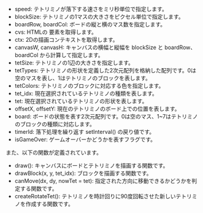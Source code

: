 - speed: テトリミノが落下する速さをミリ秒単位で指定します。
- blockSize: テトリミノの1マスの大きさをピクセル単位で指定します。
- boardRow, boardCol: ボードの縦と横のマス数を指定します。
- cvs: HTMLの <canvas> 要素を取得します。
- ctx: 2Dの描画コンテキストを取得します。
- canvasW, canvasH: キャンバスの横幅と縦幅を blockSize と boardRow、 boardCol から計算して指定します。
- tetSize: テトリミノの1辺の大きさを指定します。
- tetTypes: テトリミノの形状を定義した2次元配列を格納した配列です。0は空のマスを表し、1はテトリミノのブロックを表します。
- tetColors: テトリミノのブロックに対応する色を指定します。
- tet_idx: 現在選択されているテトリミノの種類を表します。
- tet: 現在選択されているテトリミノの形状を表します。
- offsetX, offsetY: 現在のテトリミノのボード上での位置を表します。
- board: ボードの状態を表す2次元配列です。0は空のマス、1~7はテトリミノのブロックの種類に対応します。
- timerId: 落下処理を繰り返す setInterval() の戻り値です。
- isGameOver: ゲームオーバーかどうかを表すフラグです。

また、以下の関数が定義されています。

- draw(): キャンバスにボードとテトリミノを描画する関数です。
- drawBlock(x, y, tet_idx): ブロックを描画する関数です。
- canMove(dx, dy, nowTet = tet): 指定された方向に移動できるかどうかを判定する関数です。
- createRotateTet(): テトリミノを時計回りに90度回転させた新しいテトリミノを作成する関数です。

